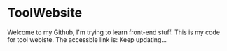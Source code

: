 # ToolWebsite
Welcome to my Github, I'm trying to learn front-end stuff.
This is my code for tool webiste.
The accessble link is: 
Keep updating...
